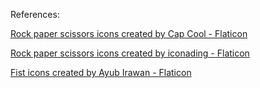 References:

<a href="https://www.flaticon.com/free-icons/rock-paper-scissors" title="rock paper scissors icons">Rock paper scissors icons created by Cap Cool - Flaticon</a>

<a href="https://www.flaticon.com/free-icons/rock-paper-scissors" title="rock paper scissors icons">Rock paper scissors icons created by iconading - Flaticon</a>

<a href="https://www.flaticon.com/free-icons/fist" title="fist icons">Fist icons created by Ayub Irawan - Flaticon</a>